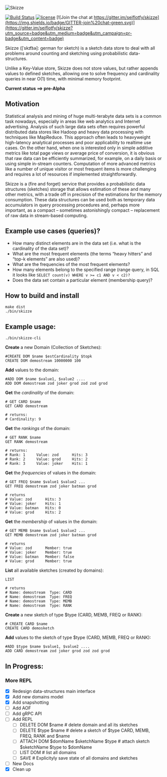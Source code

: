 ![Skizze](http://i.imgur.com/9z47NdA.png)

[![Build Status](https://travis-ci.org/seiflotfy/skizze.svg?branch=master)](https://travis-ci.org/seiflotfy/skizze) [![license](http://img.shields.io/badge/license-Apache-blue.svg)](https://raw.githubusercontent.com/seiflotfy/skizze/master/LICENSE) [![Join the chat at https://gitter.im/seiflotfy/skizze](https://img.shields.io/badge/GITTER-join%20chat-green.svg)](https://gitter.im/seiflotfy/skizze?utm_source=badge&utm_medium=badge&utm_campaign=pr-badge&utm_content=badge)

Skizze ([ˈskɪt͡sə]: german for sketch) is a sketch data store to deal with all problems around counting and sketching using probabilistic data-structures.

Unlike a Key-Value store, Skizze does not store values, but rather appends values to defined sketches, allowing one to solve frequency and cardinality queries in near O(1) time, with minimal memory footprint.

<b> Current status ==> pre-Alpha </b>

## Motivation

Statistical analysis and mining of huge multi-terabyte data sets is a common task nowadays, especially in areas like web analytics and Internet advertising. Analysis of such large data sets often requires powerful distributed data stores like Hadoop and heavy data processing with techniques like MapReduce. This approach often leads to heavyweight high-latency analytical processes and poor applicability to realtime use cases. On the other hand, when one is interested only in simple additive metrics like total page views or average price of conversion, it is obvious that raw data can be efficiently summarized, for example, on a daily basis or using simple in-stream counters.  Computation of more advanced metrics like a number of unique visitor or most frequent items is more challenging and requires a lot of resources if implemented straightforwardly.

Skizze is a (fire and forget) service that provides a probabilistic data structures (sketches) storage that allows estimation of these and many other metrics, with a trade off in precision of the estimations for the memory consumption. These data structures can be used both as temporary data accumulators in query processing procedures and, perhaps more important, as a compact – sometimes astonishingly compact – replacement of raw data in stream-based computing.

## Example use cases (queries)?
* How many distinct elements are in the data set (i.e. what is the cardinality of the data set)?
* What are the most frequent elements (the terms “heavy hitters” and “top-k elements” are also used)?
* What are the frequencies of the most frequent elements?
* How many elements belong to the specified range (range query, in SQL it looks like `SELECT count(v) WHERE v >= c1 AND v < c2)?`
* Does the data set contain a particular element (membership query)?

## How to build and install

```
make dist
./bin/skizze
```

## Example usage:

```
./bin/skizze-cli
```

**Create** a new Domain (Collection of Sketches):
```{r, engine='bash', count_lines}
#CREATE DOM $name $estCardinality $topk
CREATE DOM demostream 10000000 100
```

**Add** values to the domain:
```{r, engine='bash', count_lines}
#ADD DOM $name $value1, $value2 ....
ADD DOM demostream zod joker grod zod zod grod
```

**Get** the *cardinality* of the domain:
```{r, engine='bash', count_lines}
# GET CARD $name
GET CARD demostream

# returns:
# Cardinality: 9
```

**Get** the *rankings* of the domain:
```{r, engine='bash', count_lines}
# GET RANK $name
GET RANK demostream

# returns:
# Rank: 1	  Value: zod	  Hits: 3
# Rank: 2	  Value: grod	  Hits: 2
# Rank: 3	  Value: joker	  Hits: 1
```

**Get** the *frequencies* of values in the domain:
```{r, engine='bash', count_lines}
# GET FREQ $name $value1 $value2 ...
GET FREQ demostream zod joker batman grod

# returns
# Value: zod	  Hits: 3
# Value: joker	  Hits: 1
# Value: batman	  Hits: 0
# Value: grod	  Hits: 2
```

**Get** the *membership* of values in the domain:
```{r, engine='bash', count_lines}
# GET MEMB $name $value1 $value2 ...
GET MEMB demostream zod joker batman grod

# returns
# Value: zod	  Member: true
# Value: joker	  Member: true
# Value: batman	  Member: false
# Value: grod	  Member: true
```

**List** all available sketches (created by domains):
```{r, engine='bash', count_lines}
LIST

# returns
# Name: demostream  Type: CARD
# Name: demostream  Type: FREQ
# Name: demostream  Type: MEMB
# Name: demostream  Type: RANK
```

**Create** a new sketch of type $type (CARD, MEMB, FREQ or RANK):
```{r, engine='bash', count_lines}
# CREATE CARD $name
CREATE CARD demosketch
```

**Add** values to the sketch of type $type (CARD, MEMB, FREQ or RANK):
```{r, engine='bash', count_lines}
#ADD $type $name $value1, $value2 ....
ADD CARD demostream zod joker grod zod zod grod
```

## In Progress:
### More REPL
* [x] Redesign data-structures main interface
* [x] Add new domains model
* [x] Add snapshotting
* [ ] Add AOF
* [ ] Add gRPC API
* [ ] Add REPL
  * [ ] DELETE DOM $name 							# delete domain and all its sketches
  * [ ] DELETE $type $name 						# delete a sketch of $type CARD, MEMB, FREQ, RANK and $name
  * [ ] ATTACH DOM $domName $sketchName $type 	# attach sketch $sketchName $type to $domName
  * [ ] LIST DOM 									# list all domains
  * [ ] SAVE 										# Explicityly save state of all domains and sketches
* [ ] New Docs
* [x] Clean up